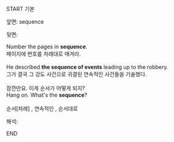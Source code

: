 START
기본

앞면:
sequence 


뒷면:
<div>Number the pages in <strong>sequence</strong>. </div><div><div>페이지에 번호를 차례대로 매겨라.</div></div><div><br></div><div><div>He described <b>the sequence of events</b> leading up to the robbery. </div><div>그가 결국 그 강도 사건으로 귀결된 연속적인 사건들을 기술했다.</div></div><div><br></div><div><div><div>잠깐만요. 이게 순서가 어떻게 되지?</div></div><div><div>Hang on. What's the <strong>sequence</strong>?</div></div></div><div><br></div><div>순서[차례] , 연속적인 , 순서대로</div>


해석:
<!--ID: 1746614244633-->
END